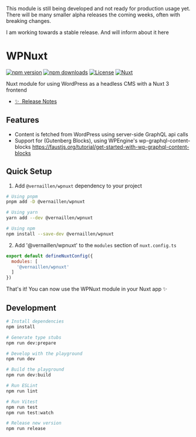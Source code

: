 
This module is still being developed and not ready for production usage yet.
There will be many smaller alpha releases the coming weeks, often with breaking changes.

I am working towards a stable release. And will inform about it here

# WPNuxt

[![npm version][npm-version-src]][npm-version-href]
[![npm downloads][npm-downloads-src]][npm-downloads-href]
[![License][license-src]][license-href]
[![Nuxt][nuxt-src]][nuxt-href]

Nuxt module for using WordPress as a headless CMS with a Nuxt 3 frontend

- [✨ &nbsp;Release Notes](/CHANGELOG.md)
<!-- - [🏀 Online playground](https://stackblitz.com/github/your-org/my-module?file=playground%2Fapp.vue) -->
<!-- - [📖 &nbsp;Documentation](https://example.com) -->

## Features

- Content is fetched from WordPress using server-side GraphQL api calls
- Support for (Gutenberg Blocks), using WPEngine's wp-graphql-content-blocks https://faustjs.org/tutorial/get-started-with-wp-graphql-content-blocks

## Quick Setup

1. Add `@vernaillen/wpnuxt` dependency to your project

```bash
# Using pnpm
pnpm add -D @vernaillen/wpnuxt

# Using yarn
yarn add --dev @vernaillen/wpnuxt

# Using npm
npm install --save-dev @vernaillen/wpnuxt
```

2. Add '@vernaillen/wpnuxt' to the `modules` section of `nuxt.config.ts`

```js
export default defineNuxtConfig({
  modules: [
    '@vernaillen/wpnuxt'
  ]
})
```

That's it! You can now use the WPNuxt module in your Nuxt app ✨

## Development

```bash
# Install dependencies
npm install

# Generate type stubs
npm run dev:prepare

# Develop with the playground
npm run dev

# Build the playground
npm run dev:build

# Run ESLint
npm run lint

# Run Vitest
npm run test
npm run test:watch

# Release new version
npm run release
```

<!-- Badges -->
[npm-version-src]: https://img.shields.io/npm/v/@vernaillen/wpnuxt/latest.svg?style=flat&colorA=18181B&colorB=28CF8D
[npm-version-href]: https://www.npmjs.com/package/@vernaillen/wpnuxt

[npm-downloads-src]: https://img.shields.io/npm/dm/@vernaillen/wpnuxt.svg?style=flat&colorA=18181B&colorB=28CF8D
[npm-downloads-href]: https://www.npmjs.com/package/@vernaillen/wpnuxt

[license-src]: https://img.shields.io/npm/l/@vernaillen/wpnuxt?style=flat&colorA=18181B&colorB=28CF8D
[license-href]: https://www.npmjs.com/package/@vernaillen/wpnuxt

[nuxt-src]: https://img.shields.io/badge/Nuxt-18181B?logo=nuxt.js
[nuxt-href]: https://nuxt.com
